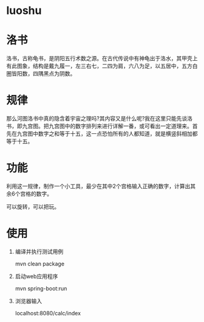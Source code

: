 # luoshu
# 洛书

洛书，古称龟书，是阴阳五行术数之源。在古代传说中有神龟出于洛水，其甲壳上有此图象，结构是戴九履一，左三右七，二四为肩，六八为足，以五居中，五方白圈皆阳数，四隅黑点为阴数。

# 规律

那么河图洛书中真的隐含着宇宙之理吗?其内容又是什么呢?我在这里只能先谈洛书，即九宫图。把九宫图中的数字排列来进行详解一番，或可看出一定道理来。首先在九宫图中数字之和等于十五，这一点恐怕所有的人都知道，就是横竖斜相加都等于十五。

# 功能

利用这一规律，制作一个小工具，最少在其中2个宫格输入正确的数字，计算出其余6个宫格的数字。

可以旋转，可以把玩。

# 使用

1. 编译并执行测试用例 

    mvn clean package
    
2. 启动web应用程序

    mvn spring-boot:run 

3. 浏览器输入

    localhost:8080/calc/index
    







